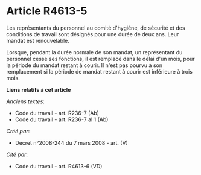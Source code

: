 # Article R4613-5

Les représentants du personnel au comité d'hygiène, de sécurité et des conditions de travail sont désignés pour une durée de
deux ans. Leur mandat est renouvelable.

Lorsque, pendant la durée normale de son mandat, un représentant du personnel cesse ses fonctions, il est remplacé dans le
délai d'un mois, pour la période du mandat restant à courir. Il n'est pas pourvu à son remplacement si la période de mandat
restant à courir est inférieure à trois mois.

**Liens relatifs à cet article**

_Anciens textes_:

  - Code du travail - art. R236-7 (Ab)
  - Code du travail - art. R236-7 al 1 (Ab)

_Créé par_:

  - Décret n°2008-244 du 7 mars 2008 - art. (V)

_Cité par_:

  - Code du travail - art. R4613-6 (VD)
